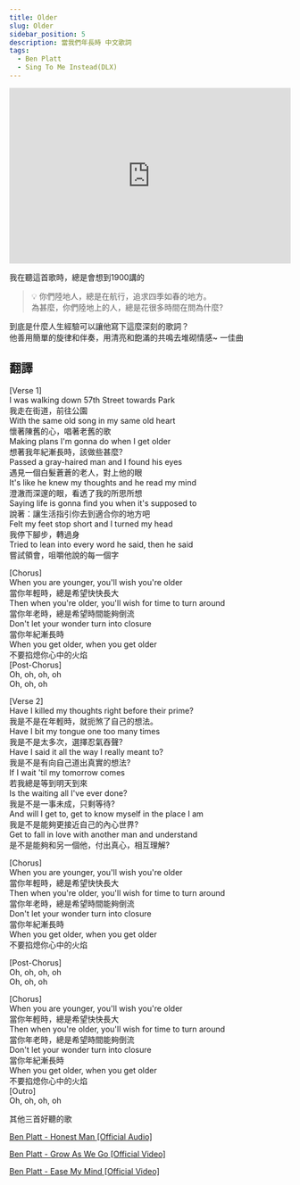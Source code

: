 ```yaml
---
title: Older
slug: Older
sidebar_position: 5
description: 當我們年長時 中文歌詞
tags:
  - Ben Platt
  - Sing To Me Instead(DLX)
---
```


<iframe width="100%" height="315" src="https://www.youtube.com/embed/y_sADbvPmzE" title="YouTube video player" frameborder="0" allow="accelerometer; autoplay; clipboard-write; encrypted-media; gyroscope; picture-in-picture; web-share" allowfullscreen></iframe>


我在聽這首歌時，總是會想到1900講的  
  
>
>💡 你們陸地人，總是在航行，追求四季如春的地方。  
>為甚麼，你們陸地上的人，總是花很多時間在問為什麼?  
 
  
到底是什麼人生經驗可以讓他寫下這麼深刻的歌詞？  
他善用簡單的旋律和伴奏，用清亮和飽滿的共鳴去堆砌情感~ 一佳曲  
  

## 翻譯
[Verse 1]  
I was walking down 57th Street towards Park  
我走在街道，前往公園  
With the same old song in my same old heart  
懷著陳舊的心，唱著老舊的歌  
Making plans I'm gonna do when I get older  
想著我年紀漸長時，該做些甚麼?  
Passed a gray-haired man and I found his eyes  
遇見一個白髮蒼蒼的老人，對上他的眼  
It's like he knew my thoughts and he read my mind  
澄澈而深邃的眼，看透了我的所思所想  
Saying life is gonna find you when it's supposed to  
說著：讓生活指引你去到適合你的地方吧  
Felt my feet stop short and I turned my head  
我停下腳步，轉過身  
Tried to lean into every word he said, then he said  
嘗試領會，咀嚼他說的每一個字  
  
[Chorus]  
When you are younger, you'll wish you're older  
當你年輕時，總是希望快快長大  
Then when you're older, you'll wish for time to turn around  
當你年老時，總是希望時間能夠倒流  
Don't let your wonder turn into closure  
當你年紀漸長時  
When you get older, when you get older  
不要掐熄你心中的火焰  
[Post-Chorus]  
Oh, oh, oh, oh  
Oh, oh, oh  
  
[Verse 2]  
Have I killed my thoughts right before their prime?  
我是不是在年輕時，就扼煞了自己的想法。  
Have I bit my tongue one too many times  
我是不是太多次，選擇忍氣吞聲?  
Have I said it all the way I really meant to?  
我是不是有向自己道出真實的想法?  
If I wait 'til my tomorrow comes  
若我總是等到明天到來  
Is the waiting all I've ever done?  
我是不是一事未成，只剩等待?  
And will I get to, get to know myself in the place I am  
我是不是能夠更接近自己的內心世界?  
Get to fall in love with another man and understand  
是不是能夠和另一個他，付出真心，相互理解?  
  
[Chorus]  
When you are younger, you'll wish you're older  
當你年輕時，總是希望快快長大  
Then when you're older, you'll wish for time to turn around  
當你年老時，總是希望時間能夠倒流  
Don't let your wonder turn into closure  
當你年紀漸長時  
When you get older, when you get older  
不要掐熄你心中的火焰  
  
[Post-Chorus]  
Oh, oh, oh, oh  
Oh, oh, oh  
  
[Chorus]  
When you are younger, you'll wish you're older  
當你年輕時，總是希望快快長大  
Then when you're older, you'll wish for time to turn around  
當你年老時，總是希望時間能夠倒流  
Don't let your wonder turn into closure  
當你年紀漸長時  
When you get older, when you get older  
不要掐熄你心中的火焰  
[Outro]  
Oh, oh, oh, oh  
  
其他三首好聽的歌  
  
[Ben Platt - Honest Man [Official Audio]](https://www.youtube.com/watch?v=dIFed5a9jBQ)  
  
[Ben Platt - Grow As We Go [Official Video]](https://www.youtube.com/watch?v=aDeNQNtW1f8)  
  
[Ben Platt - Ease My Mind [Official Video]](https://www.youtube.com/watch?v=UCKbw9OJIcg)  


